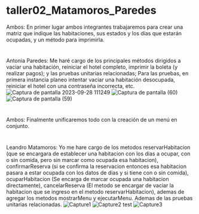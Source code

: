 # taller02_Matamoros_Paredes
Ambos: En primer lugar ambos integrantes trabajaremos para crear una matriz que indique las habitaciones, sus estados y los días que estarán ocupadas,
y un método para imprimirla.
#
Antonia Paredes: Me haré cargo de los principales métodos dirigidos a vaciar una habitación, reiniciar el hotel completo,
imprimir la boleta (y realizar pagos); y las pruebas unitarias relacionadas; 
Para las pruebas, en primera instancia planeo intentar vaciar una habitación desocupada, reiniciar el hotel con una contraseña incorrecta, etc.
![Captura de pantalla 2023-09-28 111249](https://github.com/Antix199/taller02_Matamoros_Paredes/assets/142464955/faedf97b-8180-4863-b333-4d5b1c1bbb1a)
![Captura de pantalla (60)](https://github.com/Antix199/taller02_Matamoros_Paredes/assets/142464955/32dcd3e2-27a0-4292-9d6d-eba5a2106fad)
![Captura de pantalla (59)](https://github.com/Antix199/taller02_Matamoros_Paredes/assets/142464955/f40386d6-914a-4dcb-ae21-0a400595aea9)

#
Ambos: Finalmente unificaremos todo con la creación de un menú en conjunto.
#
Leandro Matamoros:
Yo me hare cargo de los metodos reservarHabitacion (que se encargara de establecer una habitacion con los dias a ocupar, con o sin comida, pero sin marcar como ocupada esa habitacion), confirmarReserva (si se confirma la reservacion entonces esa habitacion pasara a estar ocupada con los datos de dias y si tiene con o sin comida), ocuparHabitacion (Se encarga de marcar ocupada una habitacion directamente), cancelarReserva (El metodo se encargar de vaciar la habitacion que se ingreso en el metodo reservarHabitacion), ademas de agregar los metodos mostrarMenu y ejecutarMenu. Ademas de las pruebas unitarias relacionadas.
![Capture1](https://github.com/Antix199/taller02_Matamoros_Paredes/assets/127903058/ca4b64eb-7366-49b4-8c1e-83736fbc74d0)
![Capture2](https://github.com/Antix199/taller02_Matamoros_Paredes/assets/127903058/2448e48c-8fe7-4d2c-9f3c-aed90d915763)
test
![Capture3](https://github.com/Antix199/taller02_Matamoros_Paredes/assets/127903058/01a4af46-1b7d-4d95-93c5-f99f3d1339e3)



